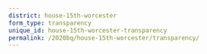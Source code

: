 ```yaml
---
district: house-15th-worcester
form_type: transparency
unique_id: house-15th-worcester-transparency
permalink: /2020bq/house-15th-worcester/transparency/
---
```

